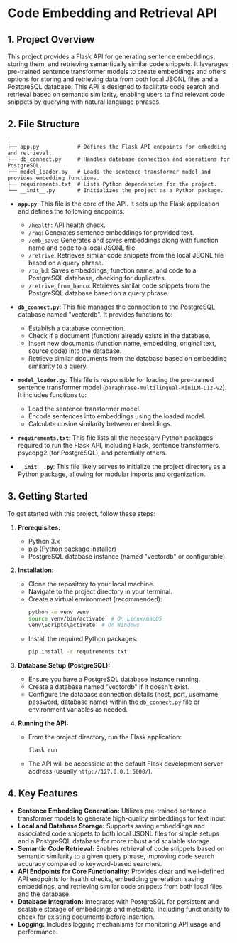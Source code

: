 # Code Embedding and Retrieval API

## 1. Project Overview

This project provides a Flask API for generating sentence embeddings, storing them, and retrieving semantically similar code snippets. It leverages pre-trained sentence transformer models to create embeddings and offers options for storing and retrieving data from both local JSONL files and a PostgreSQL database. This API is designed to facilitate code search and retrieval based on semantic similarity, enabling users to find relevant code snippets by querying with natural language phrases.

## 2. File Structure

```
.
├── app.py            # Defines the Flask API endpoints for embedding and retrieval.
├── db_connect.py     # Handles database connection and operations for PostgreSQL.
├── model_loader.py   # Loads the sentence transformer model and provides embedding functions.
├── requirements.txt  # Lists Python dependencies for the project.
└── __init__.py       # Initializes the project as a Python package.
```

- **`app.py`**:  This file is the core of the API. It sets up the Flask application and defines the following endpoints:
    - `/health`:  API health check.
    - `/rag`: Generates sentence embeddings for provided text.
    - `/emb_save`: Generates and saves embeddings along with function name and code to a local JSONL file.
    - `/retrive`: Retrieves similar code snippets from the local JSONL file based on a query phrase.
    - `/to_bd`: Saves embeddings, function name, and code to a PostgreSQL database, checking for duplicates.
    - `/retrive_from_banco`: Retrieves similar code snippets from the PostgreSQL database based on a query phrase.

- **`db_connect.py`**: This file manages the connection to the PostgreSQL database named "vectordb". It provides functions to:
    - Establish a database connection.
    - Check if a document (function) already exists in the database.
    - Insert new documents (function name, embedding, original text, source code) into the database.
    - Retrieve similar documents from the database based on embedding similarity to a query.

- **`model_loader.py`**: This file is responsible for loading the pre-trained sentence transformer model (`paraphrase-multilingual-MiniLM-L12-v2`). It includes functions to:
    - Load the sentence transformer model.
    - Encode sentences into embeddings using the loaded model.
    - Calculate cosine similarity between embeddings.

- **`requirements.txt`**: This file lists all the necessary Python packages required to run the Flask API, including Flask, sentence transformers, psycopg2 (for PostgreSQL), and potentially others.

- **`__init__.py`**: This file likely serves to initialize the project directory as a Python package, allowing for modular imports and organization.

## 3. Getting Started

To get started with this project, follow these steps:

1. **Prerequisites:**
    - Python 3.x
    - pip (Python package installer)
    - PostgreSQL database instance (named "vectordb" or configurable)

2. **Installation:**
    - Clone the repository to your local machine.
    - Navigate to the project directory in your terminal.
    - Create a virtual environment (recommended):
      ```bash
      python -m venv venv
      source venv/bin/activate  # On Linux/macOS
      venv\Scripts\activate  # On Windows
      ```
    - Install the required Python packages:
      ```bash
      pip install -r requirements.txt
      ```

3. **Database Setup (PostgreSQL):**
    - Ensure you have a PostgreSQL database instance running.
    - Create a database named "vectordb" if it doesn't exist.
    - Configure the database connection details (host, port, username, password, database name) within the `db_connect.py` file or environment variables as needed.

4. **Running the API:**
    - From the project directory, run the Flask application:
      ```bash
      flask run
      ```
    - The API will be accessible at the default Flask development server address (usually `http://127.0.0.1:5000/`).

## 4. Key Features

- **Sentence Embedding Generation:** Utilizes pre-trained sentence transformer models to generate high-quality embeddings for text input.
- **Local and Database Storage:** Supports saving embeddings and associated code snippets to both local JSONL files for simple setups and a PostgreSQL database for more robust and scalable storage.
- **Semantic Code Retrieval:** Enables retrieval of code snippets based on semantic similarity to a given query phrase, improving code search accuracy compared to keyword-based searches.
- **API Endpoints for Core Functionality:** Provides clear and well-defined API endpoints for health checks, embedding generation, saving embeddings, and retrieving similar code snippets from both local files and the database.
- **Database Integration:** Integrates with PostgreSQL for persistent and scalable storage of embeddings and metadata, including functionality to check for existing documents before insertion.
- **Logging:** Includes logging mechanisms for monitoring API usage and performance.